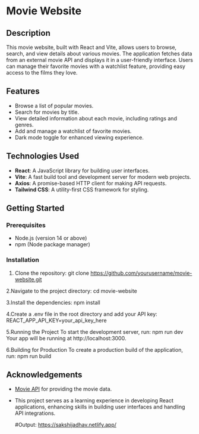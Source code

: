 # Movie Website

## Description
This movie website, built with React and Vite, allows users to browse, search, and view details about various movies. The application fetches data from an external movie API and displays it in a user-friendly interface. Users can manage their favorite movies with a watchlist feature, providing easy access to the films they love.

## Features
- Browse a list of popular movies.
- Search for movies by title.
- View detailed information about each movie, including ratings and genres.
- Add and manage a watchlist of favorite movies.
- Dark mode toggle for enhanced viewing experience.

## Technologies Used
- **React**: A JavaScript library for building user interfaces.
- **Vite**: A fast build tool and development server for modern web projects.
- **Axios**: A promise-based HTTP client for making API requests.
- **Tailwind CSS**: A utility-first CSS framework for styling.

## Getting Started

### Prerequisites
- Node.js (version 14 or above)
- npm (Node package manager)

### Installation
1. Clone the repository:
   git clone https://github.com/yourusername/movie-website.git

2.Navigate to the project directory:
   cd movie-website
   
3.Install the dependencies:
  npm install
  
4.Create a .env file in the root directory and add your API key:
  REACT_APP_API_KEY=your_api_key_here

5.Running the Project
To start the development server, run:
   npm run dev
Your app will be running at http://localhost:3000.

6.Building for Production
To create a production build of the application, run:
  npm run build
  
## Acknowledgements
- [Movie API](https://www.themoviedb.org/documentation/api) for providing the movie data.
- This project serves as a learning experience in developing React applications, enhancing skills in building user interfaces and handling API integrations.

  #Output:
  https://sakshijadhav.netlify.app/
